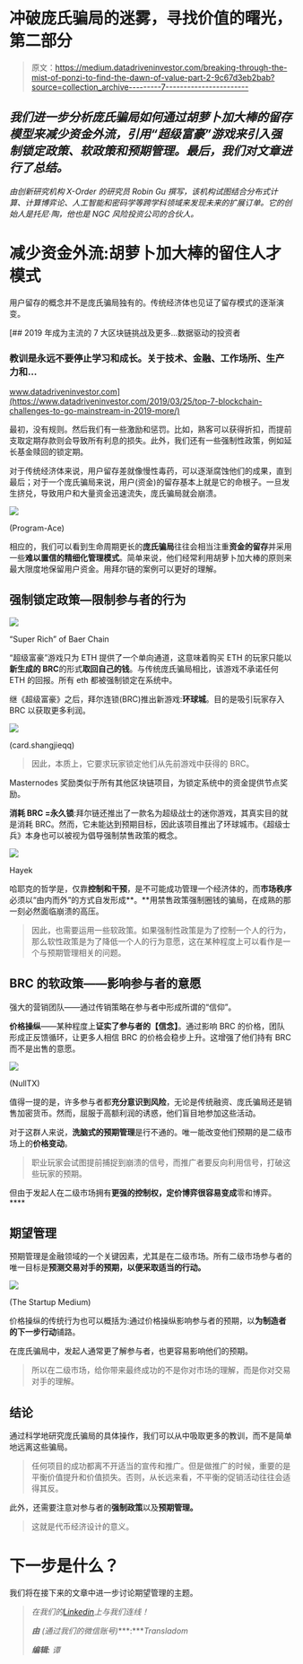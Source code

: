 # 冲破庞氏骗局的迷雾，寻找价值的曙光，第二部分

> 原文：<https://medium.datadriveninvestor.com/breaking-through-the-mist-of-ponzi-to-find-the-dawn-of-value-part-2-9c67d3eb2bab?source=collection_archive---------7----------------------->

## *我们进一步分析庞氏骗局如何通过胡萝卜加大棒的留存模型来减少资金外流，引用“超级富豪”游戏来引入强制锁定政策、软政策和预期管理。最后，我们对文章进行了总结。*

*由创新研究机构 X-Order 的研究员 Robin Gu 撰写，该机构试图结合分布式计算、计算博弈论、人工智能和密码学等跨学科领域来发现未来的扩展订单。它的创始人是托尼·陶，他也是 NGC 风险投资公司的合伙人。*

# **减少资金外流:胡萝卜加大棒的留住人才模式**

用户留存的概念并不是庞氏骗局独有的。传统经济体也见证了留存模式的逐渐演变。

[](https://www.datadriveninvestor.com/2019/03/25/top-7-blockchain-challenges-to-go-mainstream-in-2019-more/) [## 2019 年成为主流的 7 大区块链挑战及更多...数据驱动的投资者

### 教训是永远不要停止学习和成长。关于技术、金融、工作场所、生产力和…

www.datadriveninvestor.com](https://www.datadriveninvestor.com/2019/03/25/top-7-blockchain-challenges-to-go-mainstream-in-2019-more/) 

最初，没有规则。然后我们有一些激励和惩罚。比如，熟客可以获得折扣，而提前支取定期存款则会导致所有利息的损失。此外，我们还有一些强制性政策，例如延长基金赎回的锁定期。

对于传统经济体来说，用户留存差就像慢性毒药，可以逐渐腐蚀他们的成果，直到最后；对于一个庞氏骗局来说，用户(资金)的留存基本上就是它的命根子。一旦发生挤兑，导致用户和大量资金迅速流失，庞氏骗局就会崩溃。

![](img/a7f8cec7291cfd6c294b508ac89f069a.png)

(Program-Ace)

相应的，我们可以看到生命周期更长的**庞氏骗局**往往会相当注重**资金的留存**并采用一些**难以置信的精细化管理模式**。简单来说，他们经常利用胡萝卜加大棒的原则来最大限度地保留用户资金。用拜尔链的案例可以更好的理解。

## **强制锁定政策—限制参与者的行为**

![](img/c47c3a2efd8e63738b8ff53e6f4a91cd.png)

“Super Rich” of Baer Chain

“超级富豪”游戏只为 ETH 提供了一个单向通道，这意味着购买 ETH 的玩家只能以**新生成的 BRC**的形式**取回自己的钱**。与传统庞氏骗局相比，该游戏不承诺任何 ETH 的回报。所有 eth 都被强制锁定在系统中。

继《超级富豪》之后，拜尔连锁(BRC)推出新游戏:**环球城**。目的是吸引玩家存入 BRC 以获取更多利润。

![](img/36eba4deefe08453dadcf512abcd6ff0.png)

(card.shangjieqq)

> 因此，本质上，它要求玩家锁定他们从先前游戏中获得的 BRC。

Masternodes 奖励类似于所有其他区块链项目，为锁定系统中的资金提供节点奖励。

**消耗 BRC =永久锁**:拜尔链还推出了一款名为超级战士的迷你游戏，其真实目的就是消耗 BRC。然而，它未能达到预期目标，因此该项目推出了环球城市。《超级士兵》本身也可以被视为倡导强制禁售政策的概念。

![](img/aca5c75ae94018c21c2677ef38983668.png)

Hayek

哈耶克的哲学是，仅靠**控制和干预**，是不可能成功管理一个经济体的，而**市场秩序**必须以“由内而外”的方式自发形成**。**用禁售政策强制圈钱的骗局，在成熟的那一刻必然面临崩溃的高压。

> 因此，也需要运用一些软政策。如果强制性政策是为了控制一个人的行为，那么软性政策是为了降低一个人的行为意愿，这在某种程度上可以看作是一个与预期管理相关的问题。

## **BRC 的软政策——影响参与者的意愿**

强大的营销团队——通过传销策略在参与者中形成所谓的“信仰”。

**价格操纵**——某种程度上**证实了参与者的【信念】**。通过影响 BRC 的价格，团队形成正反馈循环，让更多人相信 BRC 的价格会稳步上升。这增强了他们持有 BRC 而不是出售的意愿。

![](img/2075251ce0a1dc02f258ff5fab796298.png)

(NullTX)

值得一提的是，许多参与者都**充分意识到风险**，无论是传统融资、庞氏骗局还是销售加密货币。然而，屈服于高额利润的诱惑，他们盲目地参加这些活动。

对于这群人来说，**洗脑式的预期管理**是行不通的。唯一能改变他们预期的是二级市场上的**价格变动**。

> 职业玩家会试图提前捕捉到崩溃的信号，而推广者要反向利用信号，打破这些玩家的预期。

但由于发起人在二级市场拥有**更强的控制权，定价博弈很容易变成**零和博弈。****

## **期望管理**

预期管理是金融领域的一个关键因素，尤其是在二级市场。所有二级市场参与者的唯一目标是**预测交易对手的预期，以便采取适当的行动。**

![](img/0bc0b010abe67814e780e70d16e53858.png)

(The Startup Medium)

价格操纵的传统行为也可以概括为:通过价格操纵影响参与者的预期，以**为制造者的下一步行动**铺路。

在庞氏骗局中，发起人通常更了解参与者，也更容易影响他们的预期。

> 所以在二级市场，给你带来最终成功的不是你对市场的理解，而是你对交易对手的理解。

## 结论

通过科学地研究庞氏骗局的具体操作，我们可以从中吸取更多的教训，而不是简单地远离这些骗局。

> 任何项目的成功都离不开适当的宣传和推广。但是做推广的时候，重要的是平衡价值提升和价值损失。否则，从长远来看，不平衡的促销活动往往会适得其反。

此外，还需要注意对参与者的**强制政策**以及**预期管理。**

> 这就是代币经济设计的意义。

# 下一步是什么？

我们将在接下来的文章中进一步讨论期望管理的主题。

> *在我们的*[*Linkedin*](http://linkedin.com/company/xorderglobal)*上与我们连线！*
> 
> ***由*** *(通过我们的微信账号)****:****Transladom*
> 
> ***编辑:*** *谭*